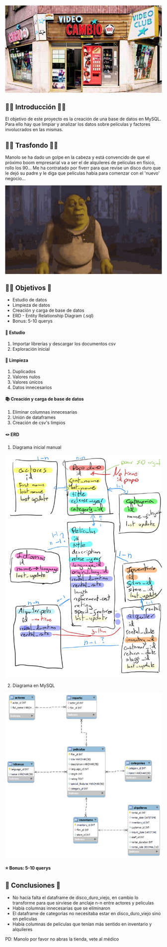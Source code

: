 ![Videoclub](images\videoclub-espana0.jpg.jpg)

## 🧟‍♀ Introducción 🧜‍♀

El objetivo de este proyecto es la creación de una base de datos en MySQL. Para ello hay que limpiar y analizar los datos sobre peliculas y factores involucrados en las mismas. 

## 🧝‍♀ Trasfondo 🧙‍♂

Manolo se ha dado un golpe en la cabeza y está convencido de que el próximo boom empresarial va a ser el de alquileres de películas en físico, rollo los 90... Me ha contratado por fiverr para que revise un disco duro que le dejó su padre y le diga que películas había para comenzar con el 'nuevo' negocio...

![shrek](images/shrek.gif)

## 🧛‍♀ Objetivos 🥷

- Estudio de datos 
- Limpieza de datos
- Creación y carga de base de datos 
- ERD - Entity Relationship Diagram (.sql) 
- Bonus: 5-10 querys

#### 📖 Estudio

1. Importar librerías y descargar los documentos csv
2. Exploración inicial

#### 🧹 Limpieza

1. Duplicados
2. Valores nulos
3. Valores únicos
4. Datos innecesarios

#### 📚 Creación y carga de base de datos 

1. Eliminar columnas innecesarias
2. Unión de dataframes
3. Creación de csv's limpios

#### 🪢 ERD

1. Diagrama inicial manual

![Diagrama1](images/diagrama_inicial.jpg)

2. Diagrama en MySQL

![Alt text](images/diagrama_final2.png)

#### ⭐ Bonus: 5-10 querys


## 🦸 Conclusiones 🦹

- No hacía falta el dataframe de disco_duro_viejo, en cambio lo transforme para que sirviese de anclaje n-n entre actores y peliculas
- Había columnas innecesarias que se eliminaron 
- El dataframe de categorias no necesitaba estar en disco_duro_viejo sino en peliculas
- Había columnas de peliculas que tenían más sentido en inventario y alquileres

PD: Manolo por favor no abras la tienda, vete al médico 